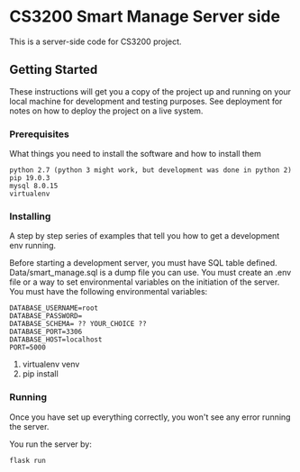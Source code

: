 # CS3200 Smart Manage Server side

This is a server-side code for CS3200 project.

## Getting Started

These instructions will get you a copy of the project up and running on your local machine for development and testing purposes. See deployment for notes on how to deploy the project on a live system.

### Prerequisites

What things you need to install the software and how to install them

```
python 2.7 (python 3 might work, but development was done in python 2)
pip 19.0.3
mysql 8.0.15
virtualenv
```

### Installing

A step by step series of examples that tell you how to get a development env running.

Before starting a development server, you must have SQL table defined. Data/smart_manage.sql is a dump file you can use.
You must create an .env file or a way to set environmental variables on the initiation of the server.
You must have the following environmental variables: 

```
DATABASE_USERNAME=root
DATABASE_PASSWORD=
DATABASE_SCHEMA= ?? YOUR_CHOICE ??
DATABASE_PORT=3306
DATABASE_HOST=localhost
PORT=5000
```

1. virtualenv venv
2. pip install 

### Running

Once you have set up everything correctly, you won't see any error running the server.

You run the server by:
```
flask run
```